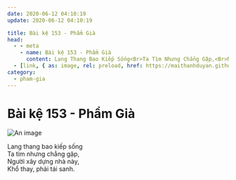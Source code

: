```yaml
---
date: 2020-06-12 04:10:19
update: 2020-06-12 04:10:19

title: Bài kệ 153 - Phẩm Già
head:
  - - meta
    - name: Bài kệ 153 - Phẩm Già
      content: Lang Thang Bao Kiếp Sống<Br>Ta Tìm Nhưng Chẳng Gặp,<Br>Người Xây Dựng Nhà Này,<Br>Khổ Thay, Phải Tái Sanh.<Br>
  - [link, { as: image, rel: preload, href: https://maithanhduyan.github.io/kinh-phap-cu/img/pham-gia/pham-gia-153.jpg }]
category:
  - pham-gia
---
```


# Bài kệ 153 - Phẩm Già

![An image](/img/pham-gia/pham-gia-153.jpg)

Lang thang bao kiếp sống<br>Ta tìm nhưng chẳng gặp,<br>Người xây dựng nhà này,<br>Khổ thay, phải tái sanh.<br>
